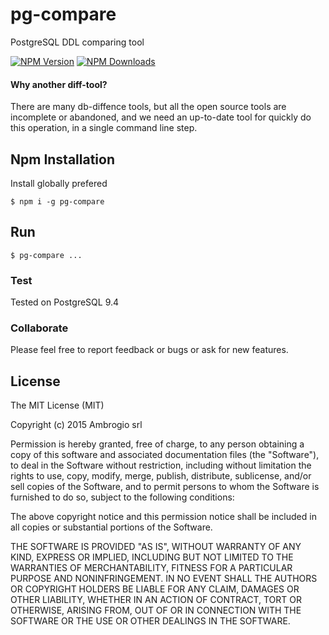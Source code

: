 # pg-compare
PostgreSQL DDL comparing tool

[![NPM Version](http://img.shields.io/npm/v/pg-compare.svg?style=flat)](https://www.npmjs.org/package/pg-compare)
[![NPM Downloads](https://img.shields.io/npm/dm/pg-compare.svg?style=flat)](https://www.npmjs.org/package/pg-compare)

#### Why another diff-tool?

There are many db-diffence tools, but all the open source tools are incomplete or abandoned, 
and we need an up-to-date tool for quickly do this operation, in a single command line step.

## Npm Installation

Install globally prefered

```
$ npm i -g pg-compare
```

## Run

```
$ pg-compare ...
```

### Test

Tested on PostgreSQL 9.4

### Collaborate

Please feel free to report feedback or bugs or ask for new features.

## License

The MIT License (MIT)

Copyright (c) 2015 Ambrogio srl

Permission is hereby granted, free of charge, to any person obtaining a copy
of this software and associated documentation files (the "Software"), to deal
in the Software without restriction, including without limitation the rights
to use, copy, modify, merge, publish, distribute, sublicense, and/or sell
copies of the Software, and to permit persons to whom the Software is
furnished to do so, subject to the following conditions:

The above copyright notice and this permission notice shall be included in all
copies or substantial portions of the Software.

THE SOFTWARE IS PROVIDED "AS IS", WITHOUT WARRANTY OF ANY KIND, EXPRESS OR
IMPLIED, INCLUDING BUT NOT LIMITED TO THE WARRANTIES OF MERCHANTABILITY,
FITNESS FOR A PARTICULAR PURPOSE AND NONINFRINGEMENT. IN NO EVENT SHALL THE
AUTHORS OR COPYRIGHT HOLDERS BE LIABLE FOR ANY CLAIM, DAMAGES OR OTHER
LIABILITY, WHETHER IN AN ACTION OF CONTRACT, TORT OR OTHERWISE, ARISING FROM,
OUT OF OR IN CONNECTION WITH THE SOFTWARE OR THE USE OR OTHER DEALINGS IN THE
SOFTWARE.